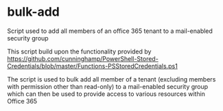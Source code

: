 # bulk-add
Script used to add all members of an office 365 tenant to a mail-enabled security group


This script build upon the functionality provided by https://github.com/cunninghamp/PowerShell-Stored-Credentials/blob/master/Functions-PSStoredCredentials.ps1

The script is used to bulk add all member of a tenant (excluding members with permission other than read-only) to a 
mail-enabled security group which can then be used to provide access to various resources within Office 365
